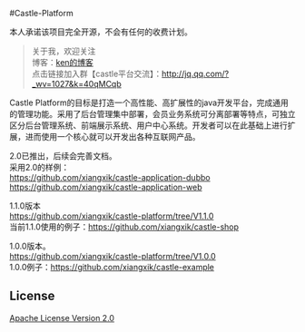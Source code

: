 #Castle-Platform

本人承诺该项目完全开源，不会有任何的收费计划。

> 关于我，欢迎关注   
  博客：[ken的博客](http://ken.whenling.com)  
  点击链接加入群【castle平台交流】：http://jq.qq.com/?_wv=1027&k=40qMCqb

Castle Platform的目标是打造一个高性能、高扩展性的java开发平台，完成通用的管理功能。采用了后台管理集中部署，会员业务系统可分离部署等特点，可独立区分后台管理系统、前端展示系统、用户中心系统。开发者可以在此基础上进行扩展，进而使用一个核心就可以开发出各种互联网产品。 

2.0已推出，后续会完善文档。  
采用2.0的样例：  
https://github.com/xiangxik/castle-application-dubbo  
https://github.com/xiangxik/castle-application-web  

1.1.0版本  
https://github.com/xiangxik/castle-platform/tree/V1.1.0  
当前1.1.0使用的例子：https://github.com/xiangxik/castle-shop  

1.0.0版本。   
https://github.com/xiangxik/castle-platform/tree/V1.0.0  
1.0.0例子：https://github.com/xiangxik/castle-example  

## License
[Apache License Version 2.0](https://github.com/xiangxik/castle-platform/blob/master/LICENSE)
